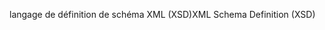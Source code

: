 <span data-ttu-id="12236-101">langage de définition de schéma XML (XSD)</span><span class="sxs-lookup"><span data-stu-id="12236-101">XML Schema Definition (XSD)</span></span>